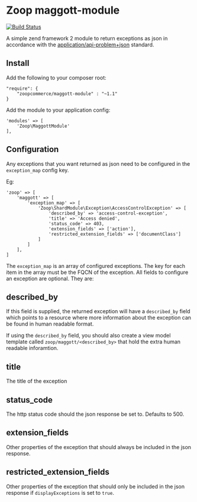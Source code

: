 Zoop maggott-module
===================

[![Build Status](https://secure.travis-ci.org/zoopcommerce/maggott-module.png)](http://travis-ci.org/zoopcommerce/maggott-module)

A simple zend framework 2 module to return exceptions as json in accordance with the <a href="http://tools.ietf.org/html/draft-nottingham-http-problem-02">application/api-problem+json</a> standard.

Install
-------

Add the following to your composer root:

    "require": {
        "zoopcommerce/maggott-module" : "~1.1"
    }

Add the module to your application config:

    'modules' => [
        'Zoop\MaggottModule'
    ],

Configuration
-------------

Any exceptions that you want returned as json need to be configured in the `exception_map` config key.

Eg:

    'zoop' => [
        'maggott' => [
            'exception_map' => [
                'Zoop\ShardModule\Exception\AccessControlException' => [
                    'described_by' => 'access-control-exception',
                    'title' => 'Access denied',
                    'status_code' => 403,
                    'extension_fields' => ['action'],
                    'restricted_extension_fields' => ['documentClass']
                ]
            ]
        ],
    ]

The `exception_map` is an array of configured exceptions. The key for each item in the array must be the FQCN of the exception. All fields to configure an exception are optional. They are:

described_by
------------
If this field is supplied, the returned exception will have a `described_by` field which points to a resource where more information about the exception can be found in human readable format.

If using the `described_by` field, you should also create a view model template called `zoop/maggott/<described_by>` that hold the extra human readable inforamtion.

title
-----
The title of the exception

status_code
-----------
The http status code should the json response be set to. Defaults to 500.

extension_fields
----------------
Other properties of the exception that should always be included in the json response.

restricted_extension_fields
---------------------------
Other properties of the exception that should only be included in the json response if `displayExceptions` is set to `true`.
